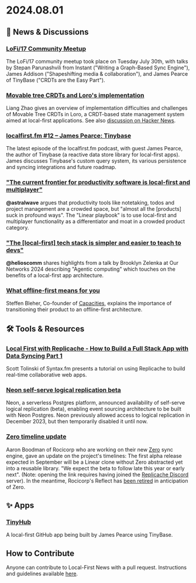 # 2024.08.01

## 📰 News & Discussions 

### [LoFi/17 Community Meetup](https://www.youtube.com/live/WP9yU8M0i9A)
The LoFi/17 community meetup took place on Tuesday July 30th, with talks by Stepan Parunashvili from Instant ("Writing a Graph-Based Sync Engine"), James Addison ("Shapeshifting media & collaboration"), and James Pearce of TinyBase ("CRDTs are the Easy Part").

### [Movable tree CRDTs and Loro's implementation](https://loro.dev/blog/movable-tree)
Liang Zhao gives an overview of implementation difficulties and challenges of Movable Tree CRDTs in Loro, a CRDT-based state management system aimed at local-first applications. See also [discussion on Hacker News](https://news.ycombinator.com/item?id=41099901).

### [localfirst.fm #12 – James Pearce: Tinybase](https://www.localfirst.fm/12)
The latest episode of the localfirst.fm podcast, with guest James Pearce, the author of Tinybase (a reactive data store library for local-first apps). James discusses Tinybase's custom query system, its various persistence and syncing integrations and future roadmap. 

### ["The current frontier for productivity software is local-first and multiplayer"](https://x.com/astralwave/status/1816371032376369509)
**@astralwave** argues that productivity tools like notetaking, todos and project management are a crowded space, but "almost all the [products] suck in profound ways". The "Linear playbook" is to use local-first and multiplayer functionality as a differentiator and moat in a crowded product category. 

### ["The \[local-first\] tech stack is simpler and easier to teach to devs"](https://x.com/helioscomm/status/1817298863985979825)
**@helioscomm** shares highlights from a talk by Brooklyn Zelenka at Our Networks 2024 describing "Agentic computing" which touches on the benefits of a local-first app architecture.

### [What offline-first means for you](https://capacities.io/blog/offline-first-for-you)
Steffen Bleher, Co-founder of [Capacities](https://capacities.io/), explains the importance of transitioning their product to an offline-first architecture.


## 🛠️ Tools & Resources

### [Local First with Replicache - How to Build a Full Stack App with Data Syncing Part 1](https://www.youtube.com/watch?v=7gZGVT5wdX4)
Scott Tolinski of Syntax.fm presents a tutorial on using Replicache to build real-time collaborative web apps.

### [Neon self-serve logical replication beta](https://neon.tech/docs/changelog/2024-07-26)
Neon, a serverless Postgres platform, announced availability of self-serve logical replication (beta), enabling event sourcing architecture to be built with Neon Postgres. Neon previously allowed access to logical replication in December 2023, but then temporarily disabled it until now.

### [Zero timeline update](https://discord.com/channels/830183651022471199/1246101458928144434/1267273200459321364) 
Aaron Boodman of Rocicorp who are working on their new [Zero](https://zerosync.dev/) sync engine, gave an update on the project's timelines: The first alpha release expected in September will be a Linear clone without Zero abstracted yet into a reusable library. "We expect the beta to follow late this year or early next". (Note: opening the link requires having joined the [Replicache Discord](https://discord.replicache.dev/) server). In the meantime, Rocicorp's Reflect has [been retired](https://rocicorp.dev/blog/retiring-reflect) in anticipation of Zero.

## ✨ Apps

### [TinyHub](https://github.com/tinyplex/tinyhub?tab=readme-ov-file)
A local-first GitHub app being built by James Pearce using TinyBase.


## How to Contribute
Anyone can contribute to Local-First News with a pull request. Instructions and guidelines available [here](https://github.com/localfirstnews/localfirstnews).
